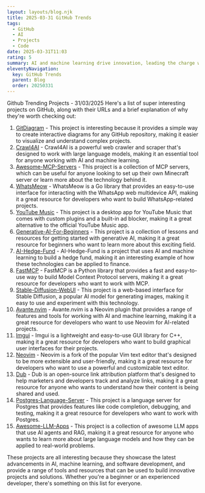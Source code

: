 ```yaml
---
layout: layouts/blog.njk
title: 2025-03-31 GitHub Trends
tags:
  - GitHub
  - AI
  - Projects
  - Code
date: 2025-03-31T11:03
rating: 5
summary: AI and machine learning drive innovation, leading the charge with next-generation tools, as seen in projects like **GitDiagram**, **Crawl4AI**, and **Generative-AI-For-Beginners**, which make interactive diagrams, power AI with data, and teach generative AI from scratch, respectively, while others like **WhatsMeow**, **YouTube Music**, and **Avante.nvim** simplify building WhatsApp projects, offer ad-free music, and bring AI-powered plugins to Neovim, showcasing the rapid progress and exciting future of tech, where innovation happens now and the future is being shaped by these cutting-edge projects.
eleventyNavigation:
  key: GitHub Trends
  parent: Blog
  order: 20250331
---
```

Github Trending Projects - 31/03/2025
Here's a list of super interesting projects on GitHub, along with their URLs and a brief explanation of why they're worth checking out:
1. [GitDiagram](https://github.com/ahmedkhaleel2004/gitdiagram "Free, simple, fast interactive diagrams for any GitHub repository") - This project is interesting because it provides a simple way to create interactive diagrams for any GitHub repository, making it easier to visualize and understand complex projects.
2. [Crawl4AI](https://github.com/unclecode/crawl4ai "Open-source LLM Friendly Web Crawler & Scraper") - Crawl4AI is a powerful web crawler and scraper that's designed to work with large language models, making it an essential tool for anyone working with AI and machine learning.
3. [Awesome-MCP-Servers](https://github.com/punkpeye/awesome-mcp-servers "A collection of MCP servers") - This project is a collection of MCP servers, which can be useful for anyone looking to set up their own Minecraft server or learn more about the technology behind it.
4. [WhatsMeow](https://github.com/tulir/whatsmeow "Go library for the WhatsApp web multidevice API") - WhatsMeow is a Go library that provides an easy-to-use interface for interacting with the WhatsApp web multidevice API, making it a great resource for developers who want to build WhatsApp-related projects.
5. [YouTube Music](https://github.com/th-ch/youtube-music "YouTube Music Desktop App bundled with custom plugins") - This project is a desktop app for YouTube Music that comes with custom plugins and a built-in ad blocker, making it a great alternative to the official YouTube Music app.
6. [Generative-AI-For-Beginners](https://github.com/microsoft/generative-ai-for-beginners "21 Lessons, Get Started Building with Generative AI") - This project is a collection of lessons and resources for getting started with generative AI, making it a great resource for beginners who want to learn more about this exciting field.
7. [AI-Hedge-Fund](https://github.com/virattt/ai-hedge-fund "An AI Hedge Fund Team") - AI-Hedge-Fund is a project that uses AI and machine learning to build a hedge fund, making it an interesting example of how these technologies can be applied to finance.
8. [FastMCP](https://github.com/jlowin/fastmcp "The fast, Pythonic way to build Model Context Protocol servers") - FastMCP is a Python library that provides a fast and easy-to-use way to build Model Context Protocol servers, making it a great resource for developers who want to work with MCP.
9. [Stable-Diffusion-WebUI](https://github.com/AUTOMATIC1111/stable-diffusion-webui "Stable Diffusion web UI") - This project is a web-based interface for Stable Diffusion, a popular AI model for generating images, making it easy to use and experiment with this technology.
10. [Avante.nvim](https://github.com/yetone/avante.nvim "Use your Neovim like using Cursor AI IDE") - Avante.nvim is a Neovim plugin that provides a range of features and tools for working with AI and machine learning, making it a great resource for developers who want to use Neovim for AI-related projects.
11. [Imgui](https://github.com/ocornut/imgui "Dear ImGui: Bloat-free Graphical User interface for C++ with minimal dependencies") - Imgui is a lightweight and easy-to-use GUI library for C++, making it a great resource for developers who want to build graphical user interfaces for their projects.
12. [Neovim](https://github.com/neovim/neovim "Vim-fork focused on extensibility and usability") - Neovim is a fork of the popular Vim text editor that's designed to be more extensible and user-friendly, making it a great resource for developers who want to use a powerful and customizable text editor.
13. [Dub](https://github.com/dubinc/dub "Open-source link attribution platform") - Dub is an open-source link attribution platform that's designed to help marketers and developers track and analyze links, making it a great resource for anyone who wants to understand how their content is being shared and used.
14. [Postgres-Language-Server](https://github.com/supabase-community/postgres-language-server "A Language Server for Postgres") - This project is a language server for Postgres that provides features like code completion, debugging, and testing, making it a great resource for developers who want to work with Postgres.
15. [Awesome-LLM-Apps](https://github.com/Shubhamsaboo/awesome-llm-apps "Collection of awesome LLM apps with AI Agents and RAG using OpenAI, Anthropic, Gemini and opensource models") - This project is a collection of awesome LLM apps that use AI agents and RAG, making it a great resource for anyone who wants to learn more about large language models and how they can be applied to real-world problems.

These projects are all interesting because they showcase the latest advancements in AI, machine learning, and software development, and provide a range of tools and resources that can be used to build innovative projects and solutions. Whether you're a beginner or an experienced developer, there's something on this list for everyone.



